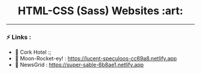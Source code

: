<div>
  <h1 align="center">HTML-CSS (Sass) Websites :art:</h1>
<div>
<hr>


### :zap: Links :

- :hotel: Cork Hotel :;
- :rocket: Moon-Rocket-ey! : https://lucent-speculoos-cc69a8.netlify.app
- :newspaper: NewsGrid : https://super-sable-6b8ae1.netlify.app
